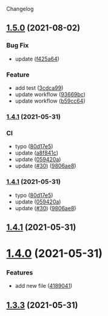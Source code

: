 Changelog

## [1.5.0](https://github.com/kwajiehao/semantic-release-test/compare/v1.4.1...v1.5.0) (2021-08-02)


### Bug Fix

* update ([f425a64](https://github.com/kwajiehao/semantic-release-test/commit/f425a6474f95c63866b333d521deff9fc1e72533))


### Feature

* add test ([3cdca99](https://github.com/kwajiehao/semantic-release-test/commit/3cdca999d828dbc6a6d18e0c6018f7dd3137256b))
* update workflow ([93669bc](https://github.com/kwajiehao/semantic-release-test/commit/93669bc2e0172dade528508a5e50047112e4bebb))
* update workflow ([b59cc64](https://github.com/kwajiehao/semantic-release-test/commit/b59cc64ea0a94525af997242639ec2b9485f4396))

### [1.4.1](https://github.com/kwajiehao/semantic-release-test/compare/v1.4.0...v1.4.1) (2021-05-31)


### CI

* typo ([80d17e5](https://github.com/kwajiehao/semantic-release-test/commit/80d17e51aa5470384d1b89b6c63a801fe4d6e401))
* update ([a8f841c](https://github.com/kwajiehao/semantic-release-test/commit/a8f841c993cfa844a69474e7ec07b799bf9b73e9))
* update ([059420a](https://github.com/kwajiehao/semantic-release-test/commit/059420a3c034210e5260674aac9594ce146f162d))
* update ([#30](https://github.com/kwajiehao/semantic-release-test/issues/30)) ([9806ae8](https://github.com/kwajiehao/semantic-release-test/commit/9806ae80b26534843f7fd6f76e8167e8ddfab39e))

### [1.4.1](https://github.com/kwajiehao/semantic-release-test/compare/v1.4.0...v1.4.1) (2021-05-31)


* typo ([80d17e5](https://github.com/kwajiehao/semantic-release-test/commit/80d17e51aa5470384d1b89b6c63a801fe4d6e401))
* update ([059420a](https://github.com/kwajiehao/semantic-release-test/commit/059420a3c034210e5260674aac9594ce146f162d))
* update ([#30](https://github.com/kwajiehao/semantic-release-test/issues/30)) ([9806ae8](https://github.com/kwajiehao/semantic-release-test/commit/9806ae80b26534843f7fd6f76e8167e8ddfab39e))

## [1.4.1](https://github.com/kwajiehao/semantic-release-test/compare/v1.4.0...v1.4.1) (2021-05-31)

# [1.4.0](https://github.com/kwajiehao/semantic-release-test/compare/v1.3.3...v1.4.0) (2021-05-31)


### Features

* add new file ([4189041](https://github.com/kwajiehao/semantic-release-test/commit/4189041badbd5c75edb5be1d169a94f04d01fee9))

## [1.3.3](https://github.com/kwajiehao/semantic-release-test/compare/v1.3.2...v1.3.3) (2021-05-31)
